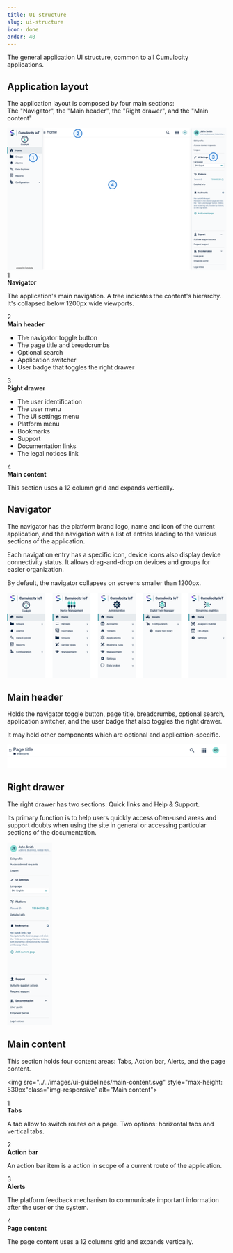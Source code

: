 ```yaml
---
title: UI structure
slug: ui-structure
icon: done
order: 40
---
```


<!-- markdownlint-disable MD033 -->
<!-- markdownlint-disable MD037 -->
<!-- markdownlint-disable MD025 -->
<!-- markdownlint-disable MD051 -->

The general application UI structure, common to all Cumulocity applications.

## Application layout

The application layout is composed by four main sections:  
The "Navigator", the "Main header", the "Right drawer", and the "Main content"

<img src="../../images/ui-guidelines/app-layout.svg" style="max-height: 530px" class="img-responsive" alt="Application layout">

<div class="row m-t-40">
  <div class="col-md-3">
    <div class="d-flex m-b-16">
      <span class="badge badge-info m-r-4 a-s-start flex-no-shrink">1</span>
      <div class="flex-grow">
        <strong>Navigator</strong>
        <p>The application's main navigation. A tree indicates the content's hierarchy. It's collapsed below 1200px wide viewports.</p>
      </div>
    </div>
  </div>
  <div class="col-md-3">
    <div class="d-flex m-b-16">
      <span class="badge badge-info m-r-4 a-s-start flex-no-shrink">2</span>
      <div class="flex-grow">
        <strong>Main header</strong>
        <ul class="p-l-0">
          <li>The navigator toggle button</li>
          <li>The page title and breadcrumbs</li>
          <li>Optional search</li>
          <li>Application switcher</li>
          <li>User badge that toggles the right drawer</li>
        </ul>
      </div>
    </div>
  </div>
  <div class="col-md-3">
    <div class="d-flex m-b-16">
      <span class="badge badge-info m-r-4 a-s-start flex-no-shrink">3</span>
      <div class="flex-grow">
        <strong>Right drawer</strong>
        <ul class="p-l-0">
          <li>The user identification</li>
          <li>The user menu</li>
          <li>The UI settings menu</li>
          <li>Platform menu</li>
          <li>Bookmarks</li>
          <li>Support</li>
          <li>Documentation links</li>
          <li>The legal notices link</li>
        </ul>
      </div>
    </div>
  </div>
  <div class="col-md-3">
    <div class="d-flex m-b-16">
      <span class="badge badge-info m-r-4 a-s-start flex-no-shrink">4</span>
      <div class="flex-grow">
        <strong>Main content</strong>
        <p>This section uses a 12 column grid and expands vertically.</p>
      </div>
    </div>
  </div>
</div>

## Navigator

The navigator has the platform brand logo, name and icon of the current application, and the
navigation with a list of entries leading to the various sections of the application.

Each navigation entry has a specific icon, device icons also display device connectivity status.
It allows drag-and-drop on devices and groups for easier organization.

By default, the navigator collapses on screens smaller than 1200px.

<img
  src="../../images/ui-guidelines/navigator.svg"
  alt="Navigator"
  style="max-height: 300px"
  class="img-responsive"
/>

## Main header

Holds the navigator toggle button, page title, breadcrumbs, optional search, application switcher, and the user badge that also toggles the right drawer.

It may hold other components which are optional and application-specific.

<img src="../../images/ui-guidelines/main-header.svg" alt="Main header" class="img-responsive" />

## Right drawer

The right drawer has two sections: Quick links and Help & Support.  

Its primary function is to help users quickly access often-used areas and support doubts when using the site in general or accessing particular sections of the documentation.

<img src="../../images/ui-guidelines/right-drawer.svg" alt="Right drawer" style="max-height: 420px" class="img-responsive" />

## Main content

This section holds four content areas: Tabs, Action bar, Alerts, and the page content.

<img src="../../images/ui-guidelines/main-content.svg" style="max-height: 530px"class="img-responsive" alt="Main content">

<div class="row m-t-40">
  <div class="col-md-3">
    <div class="d-flex m-b-16">
      <span class="badge badge-info m-r-4 a-s-start flex-no-shrink">1</span>
      <div class="flex-grow">
        <strong>Tabs</strong>
        <p>A tab allow to switch routes on a page. Two options: horizontal tabs and vertical tabs.</p>
      </div>
    </div>
  </div>
  <div class="col-md-3">
    <div class="d-flex m-b-16">
      <span class="badge badge-info m-r-4 a-s-start flex-no-shrink">2</span>
      <div class="flex-grow">
        <strong>Action bar</strong>
        <p>An action bar item is a action in scope of a current route of the application.</p>
      </div>
    </div>
  </div>
  <div class="col-md-3">
    <div class="d-flex m-b-16">
      <span class="badge badge-info m-r-4 a-s-start flex-no-shrink">3</span>
      <div class="flex-grow">
        <strong>Alerts</strong>
        <p>The platform feedback mechanism to communicate important information after the user or the system.</p>
      </div>
    </div>
  </div>
  <div class="col-md-3">
    <div class="d-flex m-b-16">
      <span class="badge badge-info m-r-4 a-s-start flex-no-shrink">4</span>
      <div class="flex-grow">
        <strong>Page content</strong>
        <p>The page content uses a 12 columns grid and expands vertically.</p>
      </div>
    </div>
  </div>
</div>
